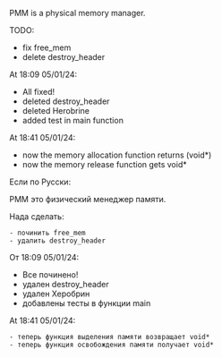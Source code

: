 PMM is a physical memory manager.

TODO:
  - fix free_mem
  - delete destroy_header


At 18:09 05/01/24:
  - All fixed!
  - deleted destroy_header
  - deleted Herobrine
  - added test in main function


At 18:41 05/01/24:
  - now the memory allocation function returns (void*)
  - now the memory release function gets void*

Если по Русски:

PMM это физический менеджер памяти.

  Нада сделать:

  
    - починить free_mem
    - удалить destroy_header


  От 18:09 05/01/24:
  - Все починено!
  - удален destroy_header
  - удален Херобрин
  - добавлены тесты в функции main


  
  At 18:41 05/01/24:


  
    - теперь функция выделения памяти возвращает void*
    - теперь функция освобождения памяти получает void*
